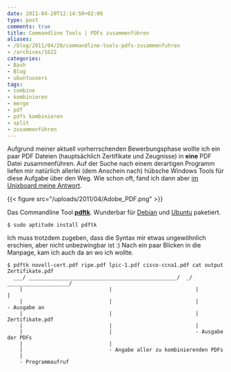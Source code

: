 ```yaml
---
date: 2011-04-20T12:14:50+02:00
type: post
comments: true
title: Commandline Tools | PDFs zusammenführen
aliases:
- /blog/2011/04/20/commandline-tools-pdfs-zusammenfuhren
- /archives/1622
categories:
- Bash
- Blog
- ubuntuusers
tags:
- combine
- kombinieren
- merge
- pdf
- pdfs kombinieren
- split
- zusammenführen
---
```


Aufgrund meiner aktuell vorherrschenden Bewerbungsphase wollte ich ein paar
PDF Dateien (hauptsächlich Zertifikate und Zeugnisse) in **eine** PDF Datei
zusammenführen. Auf der Suche nach einem derartigen Programm liefen mir
natürlich allerlei (dem Anschein nach) hübsche Windows Tools für diese
Aufgabe über den Weg. Wie schon oft, fand ich dann aber
[im Unixboard meine Antwort](http://www.unixboard.de/vb3/showthread.php?31512-PDF-Dateien-%28mehrere%29-zusammenf%FChren-in-ein-PDF).

{{< figure src="/uploads/2011/04/Adobe_PDF.png" >}}

Das Commandline Tool
**[pdftk](http://www.pdflabs.com/tools/pdftk-the-pdf-toolkit/)**. Wunderbar
für [Debian](http://packages.debian.org/squeeze/pdftk) und
[Ubuntu](http://packages.ubuntu.com/natty/pdftk) paketiert.

```
$ sudo aptitude install pdftk
```

Ich muss trotzdem zugeben, dass die Syntax mir etwas ungewöhnlich erschien,
aber nicht unbezwingbar ist :) Nach ein paar Blicken in die Manpage, kam
ich auch da an wo ich wollte.


    $ pdftk novell-cert.pdf ripe.pdf lpic-1.pdf cisco-ccna1.pdf cat output Zertifikate.pdf
      ___/ ________________________________________________/  _/ ____________________/
        |                            |                           |             |
        |                            |                           |             - Ausgabe an
        |                            |                           |                Zertifikate.pdf
        |                            |                           |
        |                            |                           - Ausgabe der PDFs
        |                            |
        |                            - Angabe aller zu kombinierenden PDFs
        |
        - Programmaufruf

